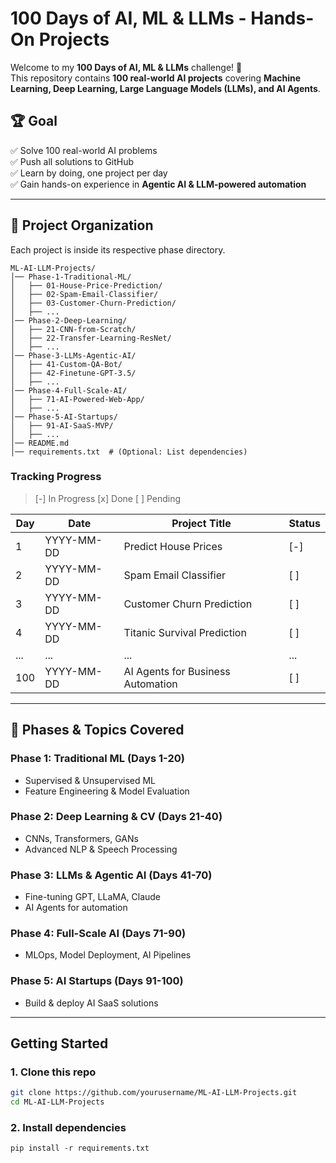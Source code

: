   
# 100 Days of AI, ML & LLMs - Hands-On Projects  

Welcome to my **100 Days of AI, ML & LLMs** challenge! 🎯  
This repository contains **100 real-world AI projects** covering **Machine Learning, Deep Learning, Large Language Models (LLMs), and AI Agents**.  

## 🏆 **Goal**  

✅ Solve 100 real-world AI problems  
✅ Push all solutions to GitHub  
✅ Learn by doing, one project per day  
✅ Gain hands-on experience in **Agentic AI & LLM-powered automation**  

---

## 📂 **Project Organization**  

Each project is inside its respective phase directory.  
```
ML-AI-LLM-Projects/
│── Phase-1-Traditional-ML/
│   ├── 01-House-Price-Prediction/
│   ├── 02-Spam-Email-Classifier/
│   ├── 03-Customer-Churn-Prediction/
│   ├── ...
│── Phase-2-Deep-Learning/
│   ├── 21-CNN-from-Scratch/
│   ├── 22-Transfer-Learning-ResNet/
│   ├── ...
│── Phase-3-LLMs-Agentic-AI/
│   ├── 41-Custom-QA-Bot/
│   ├── 42-Finetune-GPT-3.5/
│   ├── ...
│── Phase-4-Full-Scale-AI/
│   ├── 71-AI-Powered-Web-App/
│   ├── ...
│── Phase-5-AI-Startups/
│   ├── 91-AI-SaaS-MVP/
│   ├── ...
│── README.md
│── requirements.txt  # (Optional: List dependencies)
```

### **Tracking Progress**  

> [-] In Progress 
> [x] Done
> [ ] Pending

| Day | Date       | Project Title                     | Status |
| --- | ---------- | --------------------------------- | ------ |
| 1   | YYYY-MM-DD | Predict House Prices              | [-]    |
| 2   | YYYY-MM-DD | Spam Email Classifier             | [ ]    |
| 3   | YYYY-MM-DD | Customer Churn Prediction         | [ ]    |
| 4   | YYYY-MM-DD | Titanic Survival Prediction       | [ ]    |
| ... | ...        | ...                               | ...    |
| 100 | YYYY-MM-DD | AI Agents for Business Automation | [ ]    |

---

## 📌 **Phases & Topics Covered**  

### **Phase 1: Traditional ML (Days 1-20)**  
- Supervised & Unsupervised ML  
- Feature Engineering & Model Evaluation  

### **Phase 2: Deep Learning & CV (Days 21-40)**  
- CNNs, Transformers, GANs  
- Advanced NLP & Speech Processing  

### **Phase 3: LLMs & Agentic AI (Days 41-70)**  
- Fine-tuning GPT, LLaMA, Claude  
- AI Agents for automation  

### **Phase 4: Full-Scale AI (Days 71-90)**  
- MLOps, Model Deployment, AI Pipelines  

###  **Phase 5: AI Startups (Days 91-100)**  
- Build & deploy AI SaaS solutions  

---

## **Getting Started**  

### 1. Clone this repo
```bash
git clone https://github.com/yourusername/ML-AI-LLM-Projects.git
cd ML-AI-LLM-Projects
```

### 2. Install dependencies
```
pip install -r requirements.txt
```
